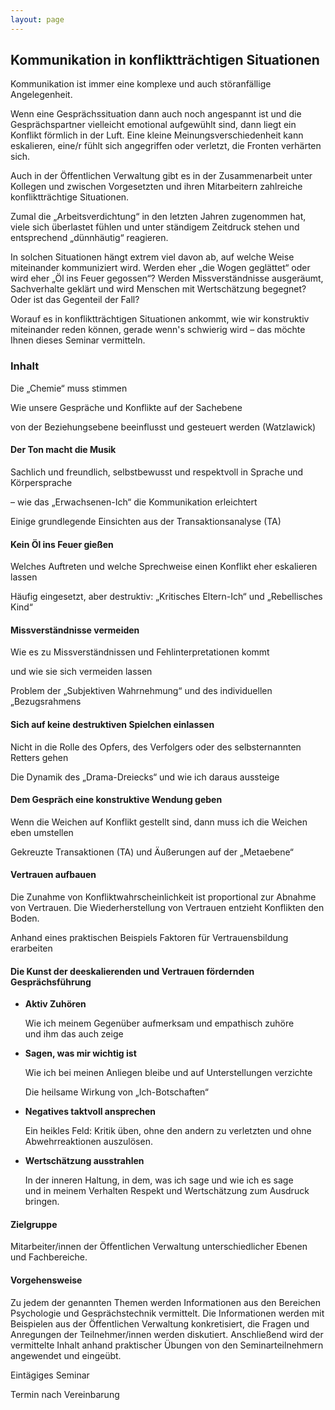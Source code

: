 ```yaml
---
layout: page
---
```


## Kommunikation in konfliktträchtigen Situationen

Kommunikation ist immer eine komplexe und auch störanfällige Angelegenheit.

Wenn eine Gesprächssituation dann auch noch angespannt ist und die Gesprächspartner vielleicht emotional aufgewühlt sind, dann liegt ein Konflikt förmlich in der Luft. Eine kleine Meinungsverschiedenheit kann eskalieren, eine/r fühlt sich angegriffen oder verletzt, die Fronten verhärten sich.

Auch in der Öffentlichen Verwaltung gibt es in der Zusammenarbeit unter Kollegen und zwischen Vorgesetzten und ihren Mitarbeitern zahlreiche konfliktträchtige Situationen.

Zumal die „Arbeitsverdichtung“ in den letzten Jahren zugenommen hat, viele sich überlastet fühlen und unter ständigem Zeitdruck stehen und entsprechend „dünnhäutig“ reagieren.

In solchen Situationen hängt extrem viel davon ab, auf welche Weise miteinander kommuniziert wird. Werden eher „die Wogen geglättet“ oder wird eher „Öl ins Feuer gegossen“? Werden Missverständnisse ausgeräumt, Sachverhalte geklärt und wird Menschen mit Wertschätzung begegnet? Oder ist das Gegenteil der Fall?

Worauf es in konfliktträchtigen Situationen ankommt, wie wir konstruktiv miteinander reden können, gerade wenn's schwierig wird – das möchte Ihnen dieses Seminar vermitteln.

### Inhalt

Die „Chemie“ muss stimmen

Wie unsere Gespräche und Konflikte auf der Sachebene

von der Beziehungsebene beeinflusst und gesteuert werden (Watzlawick)

#### Der Ton macht die Musik

Sachlich und freundlich, selbstbewusst und respektvoll in Sprache und Körpersprache

– wie das „Erwachsenen-Ich“ die Kommunikation erleichtert

Einige grundlegende Einsichten aus der Transaktionsanalyse (TA)

#### Kein Öl ins Feuer gießen

Welches Auftreten und welche Sprechweise einen Konflikt eher eskalieren lassen

Häufig eingesetzt, aber destruktiv: „Kritisches Eltern-Ich“ und „Rebellisches Kind“

#### Missverständnisse vermeiden

Wie es zu Missverständnissen und Fehlinterpretationen kommt

und wie sie sich vermeiden lassen

Problem der „Subjektiven Wahrnehmung“ und des individuellen „Bezugsrahmens 

#### Sich auf keine destruktiven Spielchen einlassen

Nicht in die Rolle des Opfers, des Verfolgers oder des selbsternannten Retters gehen

Die Dynamik des „Drama-Dreiecks“ und wie ich daraus aussteige

#### Dem Gespräch eine konstruktive Wendung geben

Wenn die Weichen auf Konflikt gestellt sind, dann muss ich die Weichen eben umstellen

Gekreuzte Transaktionen (TA) und Äußerungen auf der „Metaebene“

#### Vertrauen aufbauen

Die Zunahme von Konfliktwahrscheinlichkeit ist proportional zur Abnahme von Vertrauen. Die Wiederherstellung von Vertrauen entzieht Konflikten den Boden.

Anhand eines praktischen Beispiels Faktoren für Vertrauensbildung erarbeiten

#### Die Kunst der deeskalierenden und Vertrauen fördernden Gesprächsführung

- __Aktiv Zuhören__

    Wie ich meinem Gegenüber aufmerksam und empathisch zuhöre<br>
    und ihm das auch zeige

- __Sagen, was mir wichtig ist__

    Wie ich bei meinen Anliegen bleibe und auf Unterstellungen verzichte

    Die heilsame Wirkung von „Ich-Botschaften“

- __Negatives taktvoll ansprechen__

    Ein heikles Feld: Kritik üben, ohne den andern zu verletzten und ohne Abwehrreaktionen auszulösen.  



- __Wertschätzung ausstrahlen__

    In der inneren Haltung, in dem, was ich sage und wie ich es sage<br>
    und in meinem Verhalten Respekt und Wertschätzung zum Ausdruck bringen.

#### Zielgruppe

Mitarbeiter/innen der Öffentlichen Verwaltung unterschiedlicher Ebenen und Fachbereiche.

#### Vorgehensweise

Zu jedem der genannten Themen werden Informationen aus den Bereichen Psychologie und Gesprächstechnik vermittelt. Die Informationen werden mit Beispielen aus der Öffentlichen Verwaltung konkretisiert, die Fragen und Anregungen der Teilnehmer/innen werden diskutiert. Anschließend wird der vermittelte Inhalt anhand praktischer Übungen von den Seminarteilnehmern angewendet und eingeübt. 

Eintägiges Seminar

Termin nach Vereinbarung